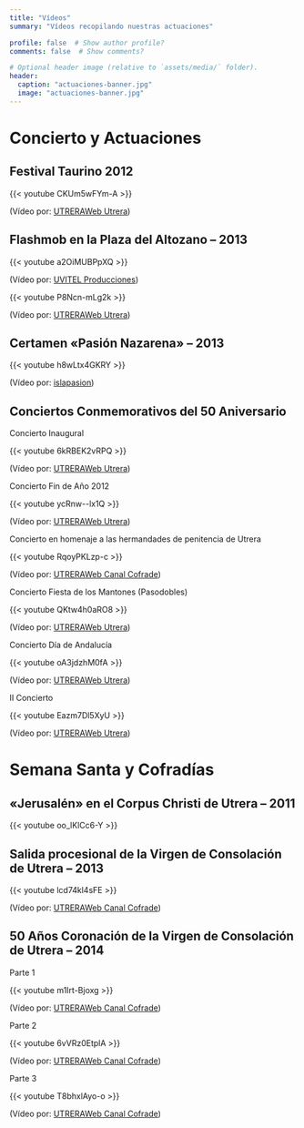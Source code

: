 ```yaml
---
title: "Vídeos"
summary: "Vídeos recopilando nuestras actuaciones"

profile: false  # Show author profile?
comments: false  # Show comments?

# Optional header image (relative to `assets/media/` folder).
header:
  caption: "actuaciones-banner.jpg"
  image: "actuaciones-banner.jpg"
---
```


# Concierto y Actuaciones

## Festival Taurino 2012

{{< youtube CKUm5wFYm-A >}}

(Vídeo por: [UTRERAWeb Utrera](https://www.youtube.com/channel/UC6bbe94H2ah1prRP_4rlO7g))

## Flashmob en la Plaza del Altozano – 2013

{{< youtube a2OiMUBPpXQ >}}

(Vídeo por: [UVITEL Producciones](https://www.youtube.com/channel/UCPOr12PTVWMX3xOMiGZyXsA))

{{< youtube P8Ncn-mLg2k >}}

(Vídeo por: [UTRERAWeb Utrera](https://www.youtube.com/channel/UC6bbe94H2ah1prRP_4rlO7g))

## Certamen «Pasión Nazarena» – 2013

{{< youtube h8wLtx4GKRY >}}

(Vídeo por: [islapasion](https://www.youtube.com/channel/UCoWi46a9ekya1xpM9gfu2pQ))

## Conciertos Conmemorativos del 50 Aniversario

Concierto Inaugural

{{< youtube 6kRBEK2vRPQ >}}

(Vídeo por: [UTRERAWeb Utrera](https://www.youtube.com/channel/UC6bbe94H2ah1prRP_4rlO7g))

Concierto Fin de Año 2012

{{< youtube ycRnw--lx1Q >}}

(Vídeo por: [UTRERAWeb Utrera](https://www.youtube.com/channel/UC6bbe94H2ah1prRP_4rlO7g))

Concierto en homenaje a las hermandades de penitencia de Utrera

{{< youtube RqoyPKLzp-c >}}

(Vídeo por: [UTRERAWeb Canal Cofrade](https://www.youtube.com/channel/UCkCUB3iJG7SjzdAPLT-lndQ))

Concierto Fiesta de los Mantones (Pasodobles)

{{< youtube QKtw4h0aRO8 >}}

(Vídeo por: [UTRERAWeb Utrera](https://www.youtube.com/channel/UC6bbe94H2ah1prRP_4rlO7g))

Concierto Día de Andalucía

{{< youtube oA3jdzhM0fA >}}

(Vídeo por: [UTRERAWeb Utrera](https://www.youtube.com/channel/UC6bbe94H2ah1prRP_4rlO7g))

II Concierto

{{< youtube Eazm7Dl5XyU >}}

(Vídeo por: [UTRERAWeb Utrera](https://www.youtube.com/channel/UC6bbe94H2ah1prRP_4rlO7g))






# Semana Santa y Cofradías

## «Jerusalén» en el Corpus Christi de Utrera – 2011

{{< youtube oo_lKlCc6-Y >}}

## Salida procesional de la Virgen de Consolación de Utrera – 2013

{{< youtube lcd74kl4sFE >}}

(Vídeo por: [UTRERAWeb Canal Cofrade](https://www.youtube.com/channel/UCkCUB3iJG7SjzdAPLT-lndQ))

## 50 Años Coronación de la Virgen de Consolación de Utrera – 2014

Parte 1

{{< youtube m1Irt-Bjoxg >}}

(Vídeo por: [UTRERAWeb Canal Cofrade](https://www.youtube.com/channel/UCkCUB3iJG7SjzdAPLT-lndQ))

Parte 2

{{< youtube 6vVRz0EtplA >}}

(Vídeo por: [UTRERAWeb Canal Cofrade](https://www.youtube.com/channel/UCkCUB3iJG7SjzdAPLT-lndQ))

Parte 3

{{< youtube T8bhxlAyo-o >}}

(Vídeo por: [UTRERAWeb Canal Cofrade](https://www.youtube.com/channel/UCkCUB3iJG7SjzdAPLT-lndQ))
